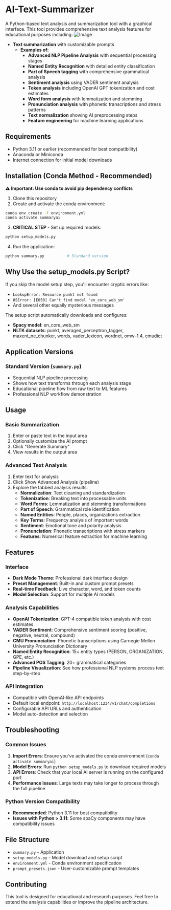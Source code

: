 # AI-Text-Summarizer

A Python-based text analysis and summarization tool with a graphical interface. This tool provides comprehensive text analysis features for educational purposes including:
![Image](https://github.com/user-attachments/assets/63524bb3-d3f4-453f-9189-d9d9e4607f30)
- **Text summarization** with customizable prompts
  - **Examples of:**
    - **Advanced NLP Pipeline Analysis** with sequential processing stages
    - **Named Entity Recognition** with detailed entity classification
    - **Part of Speech tagging** with comprehensive grammatical analysis
    - **Sentiment analysis** using VADER sentiment analysis
    - **Token analysis** including OpenAI GPT tokenization and cost estimates
    - **Word form analysis** with lemmatization and stemming
    - **Pronunciation analysis** with phonetic transcriptions and stress patterns
    - **Text normalization** showing AI preprocessing steps
    - **Feature engineering** for machine learning applications

## Requirements

- Python 3.11 or earlier (recommended for best compatibility)
- Anaconda or Miniconda
- Internet connection for initial model downloads

## Installation (Conda Method - Recommended)

**⚠️ Important: Use conda to avoid pip dependency conflicts**

1. Clone this repository
2. Create and activate the conda environment:
```bash
conda env create -f environment.yml
conda activate summaryai
```

3. **CRITICAL STEP** - Set up required models:
```bash
python setup_models.py
```

4. Run the application:
```bash
python summary.py          # Standard version
```

## Why Use the setup_models.py Script?

If you skip the model setup step, you'll encounter cryptic errors like:
- `LookupError: Resource punkt not found`
- `OSError: [E050] Can't find model 'en_core_web_sm'`
- And several other equally mysterious messages

The setup script automatically downloads and configures:
- **Spacy model**: en_core_web_sm
- **NLTK datasets**: punkt, averaged_perceptron_tagger, maxent_ne_chunker, words, vader_lexicon, wordnet, omw-1.4, cmudict

## Application Versions

### Standard Version (`summary.py`)
- Sequential NLP pipeline processing
- Shows how text transforms through each analysis stage
- Educational pipeline flow from raw text to ML features
- Professional NLP workflow demonstration

## Usage

### Basic Summarization
1. Enter or paste text in the input area
2. Optionally customize the AI prompt
3. Click "Generate Summary"
4. View results in the output area

### Advanced Text Analysis
1. Enter text for analysis
2. Click Show Advanced Analysis (pipeline)
3. Explore the tabbed analysis results:
   - **Normalization**: Text cleaning and standardization
   - **Tokenization**: Breaking text into processable units
   - **Word Forms**: Lemmatization and stemming transformations
   - **Part of Speech**: Grammatical role identification
   - **Named Entities**: People, places, organizations extraction
   - **Key Terms**: Frequency analysis of important words
   - **Sentiment**: Emotional tone and polarity analysis
   - **Pronunciation**: Phonetic transcriptions with stress markers
   - **Features**: Numerical feature extraction for machine learning

## Features

### Interface
- **Dark Mode Theme**: Professional dark interface design
- **Preset Management**: Built-in and custom prompt presets
- **Real-time Feedback**: Live character, word, and token counts
- **Model Selection**: Support for multiple AI models

### Analysis Capabilities
- **OpenAI Tokenization**: GPT-4 compatible token analysis with cost estimates
- **VADER Sentiment**: Comprehensive sentiment scoring (positive, negative, neutral, compound)
- **CMU Pronunciation**: Phonetic transcriptions using Carnegie Mellon University Pronunciation Dictionary
- **Named Entity Recognition**: 15+ entity types (PERSON, ORGANIZATION, GPE, etc.)
- **Advanced POS Tagging**: 20+ grammatical categories
- **Pipeline Visualization**: See how professional NLP systems process text step-by-step

### API Integration
- Compatible with OpenAI-like API endpoints
- Default local endpoint: `http://localhost:1234/v1/chat/completions`
- Configurable API URLs and authentication
- Model auto-detection and selection


## Troubleshooting

### Common Issues
1. **Import Errors**: Ensure you've activated the conda environment (`conda activate summaryai`)
2. **Model Errors**: Run `python setup_models.py` to download required models
3. **API Errors**: Check that your local AI server is running on the configured port
4. **Performance Issues**: Large texts may take longer to process through the full pipeline

### Python Version Compatibility
- **Recommended**: Python 3.11 for best compatibility
- **Issues with Python > 3.11**: Some spaCy components may have compatibility issues

## File Structure
- `summary.py` - Application  
- `setup_models.py` - Model download and setup script
- `environment.yml` - Conda environment specification
- `prompt_presets.json` - User-customizable prompt templates

## Contributing

This tool is designed for educational and research purposes. Feel free to extend the analysis capabilities or improve the pipeline architecture.
